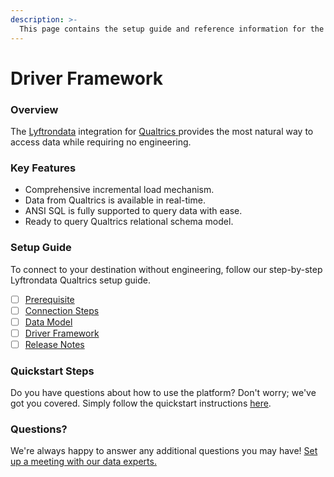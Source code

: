 ```yaml
---
description: >-
  This page contains the setup guide and reference information for the Qualtrics source connector.
---
```


# Driver Framework

### Overview

The [Lyftrondata](https://www.lyftrondata.com/) integration for [Qualtrics](https://www.lyftrondata.com/integration/qualtrics/)[ ](https://www.lyftrondata.com/integration/qualtrics/)provides the most natural way to access data while requiring no engineering.

### Key Features

* Comprehensive incremental load mechanism.
* Data from Qualtrics is available in real-time.&#x20;
* ANSI SQL is fully supported to query data with ease.
* Ready to query Qualtrics relational schema model.

### Setup Guide

To connect to your destination without engineering, follow our step-by-step Lyftrondata Qualtrics setup guide.

* [ ] [Prerequisite](../../marketing-analytics/qualtrics/prerequisite.md)
* [ ] [Connection Steps](../../marketing-analytics/qualtrics/connection-steps.md)
* [ ] [Data Model](../../marketing-analytics/qualtrics/data-model/)
* [ ] [Driver Framework](../../marketing-analytics/qualtrics/driver-framework/)
* [ ] [Release Notes](../../marketing-analytics/qualtrics/release-notes.md)

### Quickstart Steps

Do you have questions about how to use the platform? Don't worry; we've got you covered. Simply follow the quickstart instructions [here](../../../quickstart-steps.md).

### Questions? <a href="#questions" id="questions"></a>

We're always happy to answer any additional questions you may have! [Set up a meeting with our data experts.](https://www.lyftrondata.com/book-a-meeting/)


